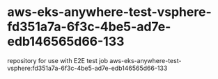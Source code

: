 # aws-eks-anywhere-test-vsphere-fd351a7a-6f3c-4be5-ad7e-edb146565d66-133
repository for use with E2E test job aws-eks-anywhere-test-vsphere:fd351a7a-6f3c-4be5-ad7e-edb146565d66-133

